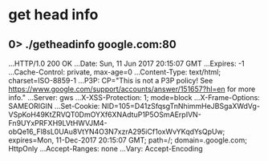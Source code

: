 # get head info

## 0> ./getheadinfo  google.com:80
...HTTP/1.0 200 OK
...Date: Sun, 11 Jun 2017 20:15:07 GMT
...Expires: -1
...Cache-Control: private, max-age=0
...Content-Type: text/html; charset=ISO-8859-1
...P3P: CP="This is not a P3P policy! See https://www.google.com/support/accounts/answer/151657?hl=en for more info."
...Server: gws
...X-XSS-Protection: 1; mode=block
...X-Frame-Options: SAMEORIGIN
...Set-Cookie: NID=105=D41zSfqsgTnNhimmHeJBSgaXWdVg-VSpKoH49KtZRVQT0DmOYXf6XNAdtuP1P5OSmAErpIVN-Fn9UYxPRFXH9LVtHWVJM4-obQe16_Fl8sL0UAu8VtYN4O3N7xzrA295iCf1oxWvYKqdYsQpUw; expires=Mon, 11-Dec-2017 20:15:07 GMT; path=/; domain=.google.com; HttpOnly
...Accept-Ranges: none
...Vary: Accept-Encoding
